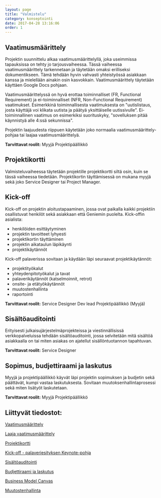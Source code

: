 ```yaml
---
layout: page
title: "Valmistelu"
category: konseptointi
date: 2017-04-28 13:16:06
order: 1
---
```


## Vaatimusmäärittely

Projektin suunnittelu alkaa vaatimusmäärittelyllä, joka useimmissa tapauksissa on tehty jo tarjousvaiheessa. Tässä vaiheessa vaatimusmäärittely tarkennetaan ja täytetään omaksi erilliseksi dokumentikseen. Tämä tehdään hyvin vahvasti yhteistyössä asiakkaan kanssa ja mielellään ainakin osin kasvokkain. Vaatimusmäärittely täytetään käyttäen Google Docs pohjaan. 

Vaatimusmäärittelyssä on hyvä erottaa toiminnalliset (FR, Functional Requirement) ja ei-toiminnalliset (NFR, Non-Functional Requirement) vaatimukset. Esimerkkinä toiminnallisesta vaatimuksesta on "uutislistaus, josta käyttäjä voi klikata uutista ja päätyä yksittäiselle uutissivulle". Ei-toiminnallinen vaatimus on esimerkiksi suorituskyky, "sovelluksen pitää käynnistyä alle 4:ssä sekunnissa".

Projektin laajuudesta riippuen käytetään joko normaalia vaatimusmäärittely-pohjaa tai laajaa vaatimusmäärittelyä.

**Tarvittavat roolit:**
Myyjä 
Projektipäällikkö


## Projektikortti

Valmisteluvaiheessa täytetään projektille projektikortti siltä osin, kuin se tässä vaiheessa tiedetään. Projektikortin täyttämisessä on mukana myyjä sekä joko Service Designer tai Project Manager. 

## Kick-off

Kick-off on projektin aloitustapaaminen, jossa ovat paikalla kaikki projektiin osallistuvat henkilöt sekä asiakkaan että Geniemin puolelta. Kick-offin asialista:

- henkilöiden esittäytyminen
- projektin tavoitteet lyhyesti
- projektikortin täyttäminen
- projektin aikataulun läpikäynti
- projektikäytännöt

Kick-off palaverissa sovitaan ja käydään läpi seuraavat projektikäytännöt:
- projektityökalut
- yhteydenpitotyökalut ja tavat
- palaverikäytännöt (katselmoinnit, retrot)
- onsite- ja etätyökäytännöt
- muutostenhallinta
- raportointi

**Tarvittavat roolit:**
Service Designer 
Dev lead 
Projektipäällikkö 
(Myyjä)

## Sisältöauditointi

Erityisesti julkaisujärjestelmäprojekteissa ja viestinnällisissä verkkopalveluissa tehdään sisältöauditointi, jossa selvitetään mitä sisältöä asiakkaalla on tai miten asiakas on ajatellut sisällöntuotannon tapahtuvan. 

**Tarvittavat roolit:**
Service Designer

## Sopimus, budjettiraami ja laskutus

Myyjä ja projektipäällikkö käyvät läpi projektin sopimuksen ja budjetin sekä päättävät, kumpi vastaa laskutuksesta. Sovitaan muutoksenhallintaprosessi sekä miten lisätyöt laskutetaan.

**Tarvittavat roolit:**
Myyjä 
Projektipäällikkö

## Liittyvät tiedostot:

[Vaatimusmäärittely](https://drive.google.com/open?id=1aUEZr80AkhvVQJTsEQTMVYfq_3h44IaDOnTAbA3id8I)

[Laaja vaatimusmäärittely](https://drive.google.com/open?id=1dJZqP0R6k4Vg09scmHYFzJCpkWWEj4CXCOlj9uXaAv0)

[Projektikortti](https://drive.google.com/open?id=1faGR-7ES1gVkKjDtOYPcp9jDYU2rgvvLiuEbfGrzOFg)

[Kick-off - palaveriesityksen Keynote-pohja](https://drive.google.com/open?id=0B_OZw4sEmTtzWkFpNWVKSU1OMUk)

[Sisältöauditointi](https://drive.google.com/open?id=1wkuI4KjYpkAss3Qh-tms49tHPcklsl-THTjHWZ9i_9I)

[Budjettiraami ja laskutus](https://drive.google.com/open?id=12WEg3fSyhLp1jBrKvHTUctboPESgCjLfneZyWQ8XsXo)

[Business Model Canvas](https://drive.google.com/open?id=1BlChAEy0uFQlwo4OdorT6pz9GDktNcp9-L8P3quIG5A)

[Muutostenhallinta](https://drive.google.com/open?id=1_piMjSLH5GtMKjFLguLR_cY2gmI4q4SIRwkl7Ec8vMI)

